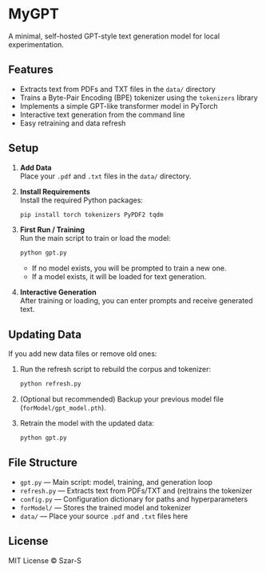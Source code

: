 # MyGPT

A minimal, self-hosted GPT-style text generation model for local experimentation.

## Features

- Extracts text from PDFs and TXT files in the `data/` directory
- Trains a Byte-Pair Encoding (BPE) tokenizer using the `tokenizers` library
- Implements a simple GPT-like transformer model in PyTorch
- Interactive text generation from the command line
- Easy retraining and data refresh

## Setup

1. **Add Data**  
   Place your `.pdf` and `.txt` files in the `data/` directory.

2. **Install Requirements**  
   Install the required Python packages:
   ```sh
   pip install torch tokenizers PyPDF2 tqdm
   ```

3. **First Run / Training**  
   Run the main script to train or load the model:
   ```sh
   python gpt.py
   ```
   - If no model exists, you will be prompted to train a new one.
   - If a model exists, it will be loaded for text generation.

4. **Interactive Generation**  
   After training or loading, you can enter prompts and receive generated text.

## Updating Data

If you add new data files or remove old ones:

1. Run the refresh script to rebuild the corpus and tokenizer:
   ```sh
   python refresh.py
   ```

2. (Optional but recommended) Backup your previous model file (`forModel/gpt_model.pth`).

3. Retrain the model with the updated data:
   ```sh
   python gpt.py
   ```

## File Structure

- `gpt.py` — Main script: model, training, and generation loop
- `refresh.py` — Extracts text from PDFs/TXT and (re)trains the tokenizer
- `config.py` — Configuration dictionary for paths and hyperparameters
- `forModel/` — Stores the trained model and tokenizer
- `data/` — Place your source `.pdf` and `.txt` files here

## License

MIT License © Szar-S
